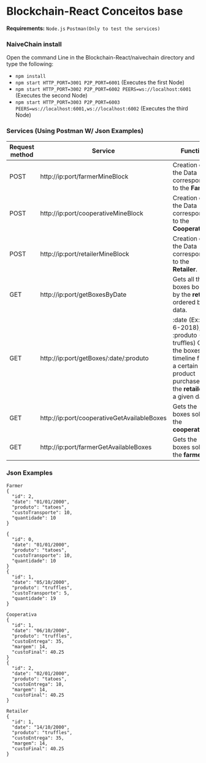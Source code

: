 # Blockchain-React Conceitos base

**Requirements:** 
`Node.js`
`Postman(Only to test the services)`

### NaiveChain install

Open the command Line in the Blockchain-React/naivechain directory and type the following:

* `npm install` 
* `npm start HTTP_PORT=3001 P2P_PORT=6001` (Executes the first Node)
* `npm start HTTP_PORT=3002 P2P_PORT=6002 PEERS=ws://localhost:6001 ` (Executes the second Node)
* `npm start HTTP_PORT=3003 P2P_PORT=6003 PEERS=ws://localhost:6001,ws://localhost:6002` (Executes the third Node)

### Services (Using Postman W/ Json Examples)
Request method | Service      | Function
-------------- | ------------ | -------------
POST | http://ip:port/farmerMineBlock | Creation of the Data corresponding to the **Farmer**.
POST | http://ip:port/cooperativeMineBlock | Creation of the Data corresponding to the **Cooperative**.
POST | http://ip:port/retailerMineBlock | Creation of the Data corresponding to the **Retailer**.
 GET | http://ip:port/getBoxesByDate | Gets all the boxes bought by the **retailer** ordered by data.
 GET | http://ip:port/getBoxes/:date/:produto |  :date (Ex: 14-6-2018), :produto (Ex: truffles) Gets the boxes timeline from a certain product purchased by the **retailer** in a given date.
 GET | http://ip:port/cooperativeGetAvailableBoxes | Gets the boxes sold by the **cooperative**
 GET | http://ip:port/farmerGetAvailableBoxes | Gets the boxes sold by the **farmer**

### Json Examples

```
Farmer
{
  "id": 2,
  "date": "01/01/2000",
  "produto": "tatoes",
  "custoTransporte": 10,
  "quantidade": 10
}
 
{
  "id": 0,
  "date": "01/01/2000",
  "produto": "tatoes",
  "custoTransporte": 10,
  "quantidade": 10
}
{
  "id": 1,
  "date": "05/10/2000",
  "produto": "truffles",
  "custoTransporte": 5,
  "quantidade": 19
}
```
```
Cooperativa
{
  "id": 1,
  "date": "06/10/2000",
  "produto": "truffles",
  "custoEntrega": 35,
  "margem": 14,
  "custoFinal": 40.25
}
{
  "id": 2,
  "date": "02/01/2000",
  "produto": "tatoes",
  "custoEntrega": 10,
  "margem": 14,
  "custoFinal": 40.25
}
```
```
Retailer
{
  "id": 1,
  "date": "14/10/2000",
  "produto": "truffles",
  "custoEntrega": 35,
  "margem": 14,
  "custoFinal": 40.25
}
```

